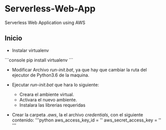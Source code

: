 # Serverless-Web-App
Serverless Web Application using AWS 

## Inicio

* Instalar virtualenv

´´´console
pip install virtualenv
´´´ 

* Modificar Archivo *run-init.bat*, ya que hay que cambiar la ruta del ejecutor de Python3.6 de la maquina.
* Ejecutar *run-init.bat* que hara lo siguiente:
	* Creara el ambiente virtual.
	* Activara el nuevo ambiente.
	* Instalara las librerias requeridas

* Crear la carpeta *.aws*, la el archivo *credentials*, con el siguiente contenido:
'''python
aws_access_key_id = '<Creada en su cuenta AWS>'
aws_secret_access_key = '<Creada en su cuenta AWS>'
'''
